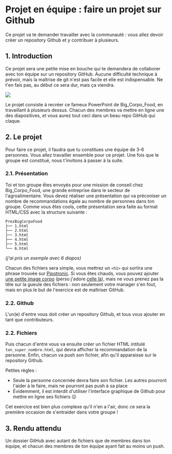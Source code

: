 # Projet en équipe : faire un projet sur Github

Ce projet va te demander travailler avec la communauté : vous allez devoir créer un repository Github et y contribuer à plusieurs.

## 1\. Introduction

Ce projet sera une petite mise en bouche qui te demandera de collaborer avec ton équipe sur un repository GitHub. Aucune difficulté technique à prévoir, mais la maîtrise de git n'est pas facile et elle est indispensable. Ne t'en fais pas, au début ce sera dur, mais ça viendra.

![](https://imgs.xkcd.com/comics/git.png)

Le projet consiste à recréer ce fameux PowerPoint de Big_Corpo_Food, en travaillant à plusieurs dessus. Chacun des membres va mettre en ligne une des diapositives, et vous aurez tout ceci dans un beau repo GitHub qui claque.

## 2\. Le projet

Pour faire ce projet, il faudra que tu constitues une équipe de 3-6 personnes. Vous allez travailler ensemble pour ce projet. Une fois que le groupe est constitué, nous t'invitons à passer à la suite.

### 2.1\. Présentation

Toi et ton groupe ếtes envoyés pour une mission de conseil chez Big_Corpo_Food, une grande entreprise dans le secteur de l'agroalimentaire. Vous devez réaliser une présentation qui va préconiser un nombre de recommandations égale au nombre de personnes dans ton groupe. Comme vous êtes cools, cette présentation sera faite au format HTML/CSS avec la structure suivante :
```shell
PrezBigCorpoFood
├── 1.html
├── 2.html
├── 3.html
├── 4.html
├── 5.html
└── 6.html
```

_(j'ai pris un exemple avec 6 diapos)_

Chacun des fichiers sera simple, vous mettrez un `<h1>` qui sortira une phrase trouvée sur [Pipotronic](http://pipotronic.com/). Si vous êtes chauds, vous pouvez ajouter [une petite image corpo](https://www.google.fr/search?biw=2048&bih=1073&tbm=isch&sa=1&ei=LFwBXOuBBNCalwTinIrIDw&q=corporate+stock+picture&oq=corporate+stock+picture&gs_l=img.3...67446.67446..67867...0.0..0.58.58.1......1....1..gws-wiz-img._OVsn0rNNiA#imgrc=_) (perso j'adore [celle là](https://goo.gl/images/tkKP94)), mais ne vous prenez pas la tête sur la gueule des fichiers : non seulement votre manager s'en fout, mais en plus le but de l'exercice est de maîtriser GitHub.

### 2.2\. Github

L'un(e) d'entre vous doit créer un repository Github, et tous vous ajouter en tant que contributeurs.

### 2.2\. Fichiers

Puis chacun d'entre vous va ensuite créer un fichier HTML intitulé `ton_super_nombre.html`, qui devra afficher la recommandation de la personne. Enfin, chacun va push son fichier, afin qu'il apparaisse sur le repository Github.

Petites règles :

- Seule la personne concernée devra faire son fichier. Les autres pourront l'aider à le faire, mais ne pourront pas push à sa place
- Évidemment, il est interdit d'utiliser l'interface graphique de Github pour mettre en ligne ses fichiers 😉

Cet exercice est bien plus complexe qu'il n'en a l'air, donc ce sera la première occasion de s'entraider dans votre groupe !

## 3\. Rendu attendu

Un dossier GitHub avec autant de fichiers que de membres dans ton équipe, et chacun des membres de ton équipe ayant fait au moins un push.